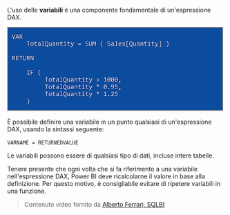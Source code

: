 L'uso delle **variabili** è una componente fondamentale di un'espressione DAX.

![](media/7-4-dax-expressions/dax-variables_1.png)

È possibile definire una variabile in un punto qualsiasi di un'espressione DAX, usando la sintassi seguente:

    VARNAME = RETURNEDVALUE

Le variabili possono essere di qualsiasi tipo di dati, incluse intere tabelle.

Tenere presente che ogni volta che si fa riferimento a una variabile nell'espressione DAX, Power BI deve ricalcolarne il valore in base alla definizione. Per questo motivo, è consigliabile evitare di ripetere variabili in una funzione.

> Contenuto video fornito da [Alberto Ferrari, SQLBI](http://www.sqlbi.com/learning-dax/?utm_source=powerbi&utm_medium=marketing&utm_campaign=after-summit)
> 
> 

